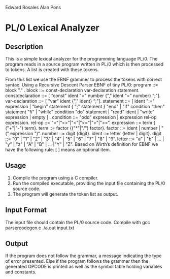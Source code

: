Edward Rosales
Alan Pons
# PL/0 Lexical Analyzer

## Description
This is a simple lexical analyzer for the programming language PL/0.
The program reads in a source program written in PL/0 which is then processed to tokens. A list is created with these tokens.


From this list we use the EBNF grammer to process the tokens with correct syntax. Using a Recursive Descent Parser 
EBNF of tiny PL/0:
program ::= block "." . block ::= const-declaration var-declaration statement. constdeclaration ::= [ “const” ident "=" number {"," ident "=" number} “;"]. var-declaration ::= [ "var" ident {"," ident} “;"]. statement ::= [ ident ":=" expression | "begin" statement { ";" statement } "end" | "if" condition "then" statement "fi" | "while" condition "do" statement | "read" ident | "write" expression | empty ] . condition ::= "odd" expression | expression rel-op expression. rel-op ::= "="|“<>"|"<"|"<="|">"|">=“. expression ::= term { ("+"|"-") term}. term ::= factor {("*"|"/") factor}. factor ::= ident | number | "(" expression ")“. number ::= digit {digit}. ident ::= letter {letter | digit}. digit ;;= "0" | "1" | "2" | "3" | "4" | "5" | "6" | "7" | "8" | "9“. letter ::= "a" | "b" | ... | "y" | "z" | "A" | "B" | ... |"Y" | "Z". Based on Wirth’s definition for EBNF we have the following rule: [ ] means an optional item.

## Usage
1. Compile the program using a C compiler.
2. Run the compiled executable, providing the input file containing the PL/0 source code.
3. The program will generate the token list as output.

## Input Format
The input file should contain the PL/0 source code.
Compile with gcc parsercodegen.c
./a.out input.txt

## Output
If the program does not follow the grammar, a message indicating the type of error presented.
Else if the program follows the grammer then the generated OPCODE is printed as well as the symbol table holding variables and constants.

